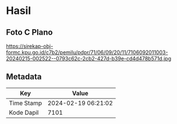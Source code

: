 # Hasil

## Foto C Plano

https://sirekap-obj-formc.kpu.go.id/c7b2/pemilu/pdpr/71/06/09/20/11/7106092011003-20240215-002522--0793c62c-2cb2-427d-b39e-cd4d478b571d.jpg


## Metadata

| Key        | Value               |
| ---------- | ------------------- |
| Time Stamp | 2024-02-19 06:21:02 |
| Kode Dapil | 7101                |



